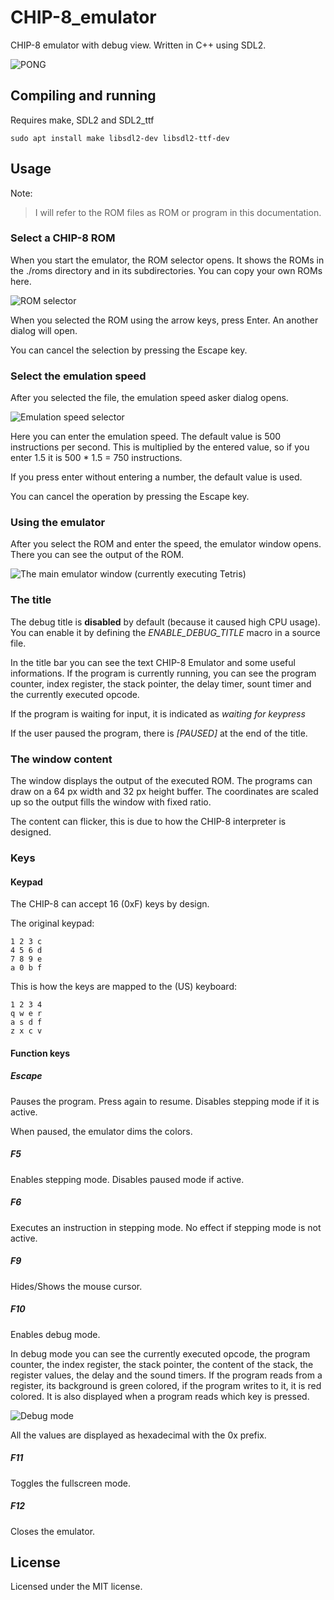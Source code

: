 # CHIP-8_emulator
CHIP-8 emulator with debug view. Written in C++ using SDL2.

![PONG](./readme/PONG.png)

## Compiling and running
Requires make, SDL2 and SDL2_ttf

~~~
sudo apt install make libsdl2-dev libsdl2-ttf-dev
~~~

## Usage
Note:
> I will refer to the ROM files as ROM or program in this documentation.

### Select a CHIP-8 ROM
When you start the emulator, the ROM selector opens. It shows the ROMs in the ./roms directory and in its subdirectories. You can copy your own ROMs here.

![ROM selector](./readme/rom-selector.png)

When you selected the ROM using the arrow keys, press Enter. An another dialog will open.

You can cancel the selection by pressing the Escape key.

### Select the emulation speed
After you selected the file, the emulation speed asker dialog opens.

![Emulation speed selector](./readme/speed-selector.png)

Here you can enter the emulation speed. The default value is 500 instructions per second. This is multiplied by the entered value, so if you enter 1.5 it is 500 * 1.5 = 750 instructions.

If you press enter without entering a number, the default value is used.

You can cancel the operation by pressing the Escape key.

### Using the emulator
After you select the ROM and enter the speed, the emulator window opens. There you can see the output of the ROM.

![The main emulator window (currently executing Tetris)](./readme/tetris.png)

### The title
The debug title is **disabled** by default (because it caused high CPU usage).
You can enable it by defining the *ENABLE_DEBUG_TITLE* macro in a source file.

In the title bar you can see the text CHIP-8 Emulator and some useful informations. If the program is currently running, you can see the program counter, index register, the stack pointer, the delay timer, sount timer and the currently executed opcode.

If the program is waiting for input, it is indicated as *waiting for keypress*

If the user paused the program, there is *[PAUSED]* at the end of the title.

### The window content
The window displays the output of the executed ROM. The programs can draw on a 64 px width and 32 px height buffer. The coordinates are scaled up so the output fills the window with fixed ratio.

The content can flicker, this is due to how the CHIP-8 interpreter is designed.

### Keys

#### Keypad
The CHIP-8 can accept 16 (0xF) keys by design.

The original keypad:

    1 2 3 c
    4 5 6 d
    7 8 9 e
    a 0 b f

This is how the keys are mapped to the (US) keyboard:

    1 2 3 4
    q w e r
    a s d f
    z x c v

#### Function keys

##### Escape
Pauses the program. Press again to resume. Disables stepping mode if it is active.

When paused, the emulator dims the colors.

##### F5
Enables stepping mode. Disables paused mode if active.

##### F6
Executes an instruction in stepping mode. No effect if stepping mode is not active.

##### F9
Hides/Shows the mouse cursor.

##### F10
Enables debug mode.

In debug mode you can see the currently executed opcode, the program counter,
the index register, the stack pointer, the content of the stack, the register values,
the delay and the sound timers. If the program reads from a register, its background is green
colored, if the program writes to it, it is red colored. It is also displayed when a program
reads which key is pressed.

![Debug mode](./readme/debug-mode.png)

All the values are displayed as hexadecimal with the 0x prefix.

##### F11
Toggles the fullscreen mode.

##### F12
Closes the emulator.

## License
Licensed under the MIT license.
